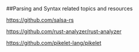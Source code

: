 ##Parsing and Syntax related topics and resources

https://github.com/salsa-rs

https://github.com/rust-analyzer/rust-analyzer

https://github.com/pikelet-lang/pikelet
